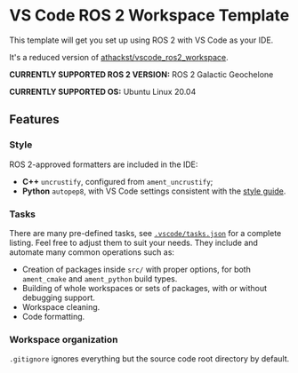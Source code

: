 # VS Code ROS 2 Workspace Template

This template will get you set up using ROS 2 with VS Code as your IDE.

It's a reduced version of [athackst/vscode_ros2_workspace](https://github.com/athackst/vscode_ros2_workspace).

**CURRENTLY SUPPORTED ROS 2 VERSION:** ROS 2 Galactic Geochelone

**CURRENTLY SUPPORTED OS:** Ubuntu Linux 20.04

## Features

### Style

ROS 2-approved formatters are included in the IDE:

* **C++** `uncrustify`, configured from `ament_uncrustify`;
* **Python** `autopep8`, with VS Code settings consistent with the [style guide](https://index.ros.org/doc/ros2/Contributing/Code-Style-Language-Versions/).

### Tasks

There are many pre-defined tasks, see [`.vscode/tasks.json`](.vscode/tasks.json) for a complete listing.  Feel free to adjust them to suit your needs. They include and automate many common operations such as:

- Creation of packages inside `src/` with proper options, for both `ament_cmake` and `ament_python` build types.
- Building of whole workspaces or sets of packages, with or without debugging support.
- Workspace cleaning.
- Code formatting.

### Workspace organization

`.gitignore` ignores everything but the source code root directory by default.
